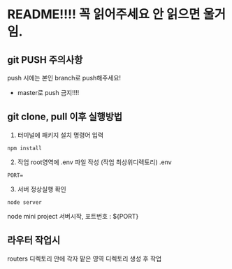 # README!!!! 꼭 읽어주세요 안 읽으면 울거임.

## git **PUSH** 주의사항

push 시에는 본인 branch로 push해주세요!
* master로 push 금지!!!!


## git clone, pull 이후 실행방법

1. 터미널에 패키지 설치 명령어 입력
```
npm install
```
2. 작업 root영역에 .env 파일 작성 (작업 최상위디렉토리)
.env
```
PORT=
```
3. 서버 정상실행 확인
```
node server
```
node mini project 서버시작, 포트번호 : ${PORT}


## 라우터 작업시

routers 디렉토리 안에 각자 맡은 영역 디렉토리 생성 후 작업